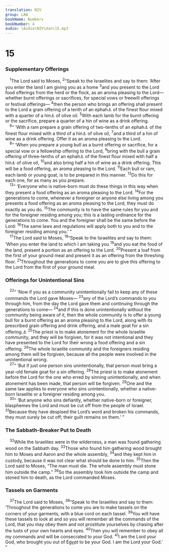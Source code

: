 ```yaml
---
translation: NIV
group: LAW
bookName: Numbers 
bookNumber: 4
audio: \Audio\NIV\dan\15.mp3
---
```


<div class="title"><h1>15</h1><h3>Supplementary Offerings </h3></div>
<span class="verse dan_15_1"> <sup>1</sup>The Lord said to Moses, </span>
<span class="verse dan_15_2"><sup>2</sup>“Speak to the Israelites and say to them: ‘After you enter the land I am giving you as a home </span>
<span class="verse dan_15_3"><sup>3</sup>and you present to the Lord food offerings from the herd or the flock, as an aroma pleasing to the Lord—whether burnt offerings or sacrifices, for special vows or freewill offerings or festival offerings— </span>
<span class="verse dan_15_4"><sup>4</sup>then the person who brings an offering shall present to the Lord a grain offering of a tenth of an ephah<a data-toggle="tooltip" data-placement="bottom" title="That is, probably about 3 1/2 pounds or about 1.6 kilograms">⚓</a> of the finest flour mixed with a quarter of a hin<a data-toggle="tooltip" data-placement="bottom" title="That is, about 1 quart or about 1 liter; also in verse 5">⚓</a> of olive oil. </span>
<span class="verse dan_15_5"><sup>5</sup>With each lamb for the burnt offering or the sacrifice, prepare a quarter of a hin of wine as a drink offering. <br/></span>
<span class="verse dan_15_6"> <sup>6</sup>“ ‘With a ram prepare a grain offering of two-tenths of an ephah<a data-toggle="tooltip" data-placement="bottom" title="That is, probably about 7 pounds or about 3.2 kilograms">⚓</a> of the finest flour mixed with a third of a hin<a data-toggle="tooltip" data-placement="bottom" title="That is, about 1 1/3 quarts or about 1.3 liters; also in verse 7">⚓</a> of olive oil, </span>
<span class="verse dan_15_7"><sup>7</sup>and a third of a hin of wine as a drink offering. Offer it as an aroma pleasing to the Lord. <br/></span>
<span class="verse dan_15_8"> <sup>8</sup>“ ‘When you prepare a young bull as a burnt offering or sacrifice, for a special vow or a fellowship offering to the Lord, </span>
<span class="verse dan_15_9"><sup>9</sup>bring with the bull a grain offering of three-tenths of an ephah<a data-toggle="tooltip" data-placement="bottom" title="That is, probably about 11 pounds or about 5 kilograms">⚓</a> of the finest flour mixed with half a hin<a data-toggle="tooltip" data-placement="bottom" title="That is, about 2 quarts or about 1.9 liters; also in verse 10">⚓</a> of olive oil, </span>
<span class="verse dan_15_10"><sup>10</sup>and also bring half a hin of wine as a drink offering. This will be a food offering, an aroma pleasing to the Lord. </span>
<span class="verse dan_15_11"><sup>11</sup>Each bull or ram, each lamb or young goat, is to be prepared in this manner. </span>
<span class="verse dan_15_12"><sup>12</sup>Do this for each one, for as many as you prepare. <br/></span>
<span class="verse dan_15_13"> <sup>13</sup>“ ‘Everyone who is native-born must do these things in this way when they present a food offering as an aroma pleasing to the Lord. </span>
<span class="verse dan_15_14"><sup>14</sup>For the generations to come, whenever a foreigner or anyone else living among you presents a food offering as an aroma pleasing to the Lord, they must do exactly as you do. </span>
<span class="verse dan_15_15"><sup>15</sup>The community is to have the same rules for you and for the foreigner residing among you; this is a lasting ordinance for the generations to come. You and the foreigner shall be the same before the Lord: </span>
<span class="verse dan_15_16"><sup>16</sup>The same laws and regulations will apply both to you and to the foreigner residing among you.’ ” <br/></span>
<span class="verse dan_15_17"> <sup>17</sup>The Lord said to Moses, </span>
<span class="verse dan_15_18"><sup>18</sup>“Speak to the Israelites and say to them: ‘When you enter the land to which I am taking you </span>
<span class="verse dan_15_19"><sup>19</sup>and you eat the food of the land, present a portion as an offering to the Lord. </span>
<span class="verse dan_15_20"><sup>20</sup>Present a loaf from the first of your ground meal and present it as an offering from the threshing floor. </span>
<span class="verse dan_15_21"><sup>21</sup>Throughout the generations to come you are to give this offering to the Lord from the first of your ground meal. <br/></span>
<div class="title"><h3>Offerings for Unintentional Sins </h3></div>
<span class="verse dan_15_22"> <sup>22</sup>“ ‘Now if you as a community unintentionally fail to keep any of these commands the Lord gave Moses— </span>
<span class="verse dan_15_23"><sup>23</sup>any of the Lord’s commands to you through him, from the day the Lord gave them and continuing through the generations to come— </span>
<span class="verse dan_15_24"><sup>24</sup>and if this is done unintentionally without the community being aware of it, then the whole community is to offer a young bull for a burnt offering as an aroma pleasing to the Lord, along with its prescribed grain offering and drink offering, and a male goat for a sin offering.<a data-toggle="tooltip" data-placement="bottom" title="Or purification offering ; also in verses 25 and 27">⚓</a></span>
<span class="verse dan_15_25"><sup>25</sup>The priest is to make atonement for the whole Israelite community, and they will be forgiven, for it was not intentional and they have presented to the Lord for their wrong a food offering and a sin offering. </span>
<span class="verse dan_15_26"><sup>26</sup>The whole Israelite community and the foreigners residing among them will be forgiven, because all the people were involved in the unintentional wrong. <br/></span>
<span class="verse dan_15_27"> <sup>27</sup>“ ‘But if just one person sins unintentionally, that person must bring a year-old female goat for a sin offering. </span>
<span class="verse dan_15_28"><sup>28</sup>The priest is to make atonement before the Lord for the one who erred by sinning unintentionally, and when atonement has been made, that person will be forgiven. </span>
<span class="verse dan_15_29"><sup>29</sup>One and the same law applies to everyone who sins unintentionally, whether a native-born Israelite or a foreigner residing among you. <br/></span>
<span class="verse dan_15_30"> <sup>30</sup>“ ‘But anyone who sins defiantly, whether native-born or foreigner, blasphemes the Lord and must be cut off from the people of Israel. </span>
<span class="verse dan_15_31"><sup>31</sup>Because they have despised the Lord’s word and broken his commands, they must surely be cut off; their guilt remains on them.’ ” <br/></span>
<div class="title"><h3>The Sabbath-Breaker Put to Death </h3></div>
<span class="verse dan_15_32"> <sup>32</sup>While the Israelites were in the wilderness, a man was found gathering wood on the Sabbath day. </span>
<span class="verse dan_15_33"><sup>33</sup>Those who found him gathering wood brought him to Moses and Aaron and the whole assembly, </span>
<span class="verse dan_15_34"><sup>34</sup>and they kept him in custody, because it was not clear what should be done to him. </span>
<span class="verse dan_15_35"><sup>35</sup>Then the Lord said to Moses, “The man must die. The whole assembly must stone him outside the camp.” </span>
<span class="verse dan_15_36"><sup>36</sup>So the assembly took him outside the camp and stoned him to death, as the Lord commanded Moses. <br/></span>
<div class="title"><h3>Tassels on Garments </h3></div>
<span class="verse dan_15_37"> <sup>37</sup>The Lord said to Moses, </span>
<span class="verse dan_15_38"><sup>38</sup>“Speak to the Israelites and say to them: ‘Throughout the generations to come you are to make tassels on the corners of your garments, with a blue cord on each tassel. </span>
<span class="verse dan_15_39"><sup>39</sup>You will have these tassels to look at and so you will remember all the commands of the Lord, that you may obey them and not prostitute yourselves by chasing after the lusts of your own hearts and eyes. </span>
<span class="verse dan_15_40"><sup>40</sup>Then you will remember to obey all my commands and will be consecrated to your God. </span>
<span class="verse dan_15_41"><sup>41</sup>I am the Lord your God, who brought you out of Egypt to be your God. I am the Lord your God.’ ” <br/></span>
